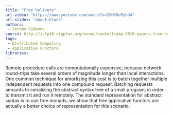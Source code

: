```yaml
---
title: "Free Delivery"
url-video: "https://www.youtube.com/watch?v=Z8HfOuFqhU4"
url-slides: "about:blank"
authors:
 - Jeremy Gibbons
source: http://icfp16.sigplan.org/event/haskellsymp-2016-papers-free-delivery-functional-pearl-
tags:
 - Distributed Computing
 - Applicative Functors
libraries:
---
```


Remote procedure calls are computationally expensive, because network round-trips take several orders of magnitude longer than local interactions. One common technique for amortizing this cost is to batch together multiple independent requests into one compound request. Batching requests amounts to serializing the abstract syntax tree of a small program, in order to transmit it and run it remotely. The standard representation for abstract syntax is to use free monads; we show that free applicative functors are actually a better choice of representation for this scenario.
